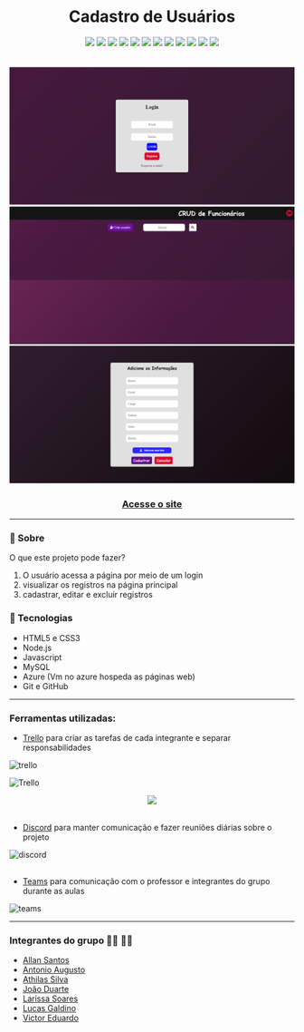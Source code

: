 <div align="center"><h1>Cadastro de Usuários </h1></div>

<div align="center">
  <img src="https://img.shields.io/badge/Microsoft_Teams-6264A7?style=for-the-badge&logo=microsoft-teams&logoColor=white">  <img src="https://img.shields.io/badge/Discord-7289DA?style=for-the-badge&logo=discord&logoColor=white">  <img src="https://img.shields.io/badge/Trello-0052CC?style=for-the-badge&logo=trello&logoColor=white">  <img src="https://img.shields.io/badge/HTML5-E34F26?style=for-the-badge&logo=html5&logoColor=white">  <img src="https://img.shields.io/badge/CSS3-1572B6?style=for-the-badge&logo=css3&logoColor=white">  <img src="https://img.shields.io/badge/JavaScript-F7DF1E?style=for-the-badge&logo=javascript&logoColor=black">  <img src="https://img.shields.io/badge/MySQL-00000F?style=for-the-badge&logo=mysql&logoColor=white"> <img src="https://img.shields.io/badge/MariaDB-003545?style=for-the-badge&logo=mariadb&logoColor=white">  <img src="https://img.shields.io/badge/Node.js-339933?style=for-the-badge&logo=nodedotjs&logoColor=white">  <img src="https://img.shields.io/badge/npm-CB3837?style=for-the-badge&logo=npm&logoColor=white">  <img src="https://img.shields.io/badge/Express.js-000000?style=for-the-badge&logo=express&logoColor=white">  <img src="https://img.shields.io/badge/microsoft%20azure-0089D6?style=for-the-badge&logo=microsoft-azure&logoColor=white">  
</div>

<br>
<br>

<div><img src="./images/loginPage.PNG"></div>

<div><img src="./images/dashbord.PNG"></div>

<div><img src="./images/register.PNG"></div>

<div align="center"><h3><a href="" >Acesse o site </a></h3></div>

----

### 🔖 Sobre 

O que este projeto pode fazer?

1. O usuário acessa a página por meio de um login
2. visualizar os registros na página principal
3. cadastrar, editar e excluir registros

### :rocket: Tecnologias 

- HTML5 e CSS3
- Node.js
- Javascript
- MySQL
- Azure (Vm no azure hospeda as páginas web)
- Git e GitHub

----

### Ferramentas utilizadas: 

- [Trello](https://trello.com/home) para criar as tarefas de cada integrante e separar responsabilidades

![trello](https://user-images.githubusercontent.com/71888055/131868021-6df82307-75ed-40c0-b555-fb52737ed56b.PNG)

![Trello](https://user-images.githubusercontent.com/71888055/131864974-bd747fcd-d306-469b-9776-233b219d5f5d.PNG)

<div align="center">
  <img src="https://user-images.githubusercontent.com/71888055/131864989-09cfe351-1d8a-4828-931e-e278581f885e.PNG">
</div>

##

- [Discord](https://discord.com/) para manter comunicação e fazer reuniões diárias sobre o projeto

![discord](https://user-images.githubusercontent.com/71888055/131868009-f2725696-0529-491a-a33f-8610baa8430d.PNG)

##

- [Teams](https://www.microsoft.com/pt-br/microsoft-teams/group-chat-software) para comunicação com o professor e integrantes do grupo durante as aulas

![teams](https://user-images.githubusercontent.com/71888055/131869352-e4267a3b-8aff-4ae6-8d8b-29bcb03f3342.PNG)

----



### Integrantes do grupo 🧑‍🎓 👩‍🎓

- [Allan Santos](https://github.com/Dev-allanSantos)
- [Antonio Augusto](https://github.com/Antonio1711)
- [Athilas Silva](https://github.com/Athilas-Silva)
- [João Duarte](https://github.com/JaoDuarte)
- [Larissa Soares](https://github.com/larizwn)
- [Lucas Galdino](https://github.com/LucasGaldinno)
- [Victor Eduardo](https://github.com/ViictorSR388)
